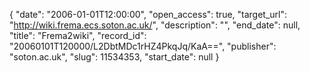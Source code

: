 {
  "date": "2006-01-01T12:00:00", 
  "open_access": true, 
  "target_url": "http://wiki.frema.ecs.soton.ac.uk/", 
  "description": "", 
  "end_date": null, 
  "title": "Frema2wiki", 
  "record_id": "20060101T120000/L2DbtMDc1rHZ4PkqJq/KaA==", 
  "publisher": "soton.ac.uk", 
  "slug": 11534353, 
  "start_date": null
}


